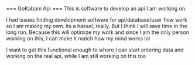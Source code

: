 === GoKabam Api  ===
 This is software to develop an api I am working on.


 I had issues finding development software for api/database/user flow work so I am making my own.
 its a hassel, really. But I think I will save time in the long run. Because this will optimize my work and since I am the only person working on this, I can make it match how my mind works lol



 I want to get this functional enough to where I can start entering data and working on the real api, while I am still working on this too







